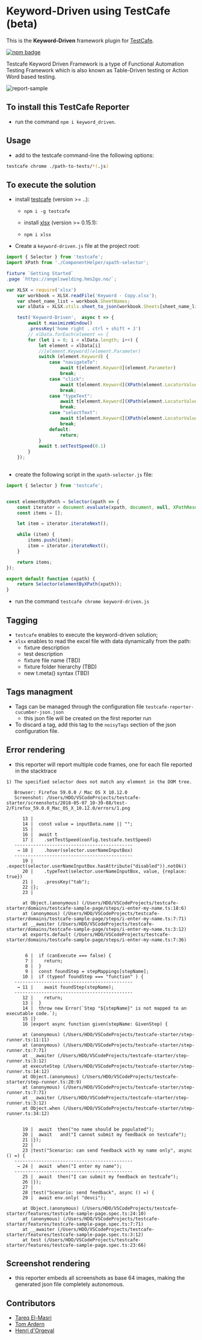 # Keyword-Driven using TestCafe (beta)

This is the **Keyword-Driven** framework plugin for [TestCafe](http://devexpress.github.io/testcafe).

[![npm badge](https://miro.medium.com/max/1838/1*VjWsyasduivy_Hkr2LRq2A.png)]()

Testcafe Keyword Driven Framework is a type of Functional Automation Testing Framework which is also known as Table-Driven testing or Action Word based testing.

![report-sample](https://larion.com/wp-content/uploads/2017/04/Keyword-Driven-Framework-Testing.jpg)

## To install this TestCafe Reporter

- run the command `npm i keyword_driven`.

## Usage

- add to the testcafe command-line the following options:

```sh
testcafe chrome ./path-to-tests/*(.js)
```

## To execute the solution

- install [testcafe](https://devexpress.github.io/testcafe/documentation/getting-started/) (version >= ..):

  - `npm i -g testcafe`
  
  - install [xlsx](https://www.npmjs.com/package/xlsx) (version >= 0.15.1):

  - `npm i xlsx`

- Create a `keyword-driven.js` file at the project root:

```javascript
import { Selector } from 'testcafe';
import XPath from './ComponentHelper/xpath-selector';

fixture `Getting Started`
.page `https://angelswelding.hms2go.no/`;

var XLSX = require('xlsx')
    var workbook = XLSX.readFile('Keyword - Copy.xlsx');
    var sheet_name_list = workbook.SheetNames;
    var xlData = XLSX.utils.sheet_to_json(workbook.Sheets[sheet_name_list[0,1,2,3,4,5,6]]);

    test('Keyword-Driven',  async t => {
        await t.maximizeWindow()
        .pressKey('home right . ctrl + shift + J')
        // xlData.forEach(element => {
        for (let i = 0; i < xlData.length; i++) {
            let element = xlData[i]
            //[element.Keyword](element.Parameter)
            switch (element.Keyword) {
                case "navigateTo":
                    await t[element.Keyword](element.Parameter)
                    break;
                case "click":
                    await t[element.Keyword](XPath(element.LocatorValue))
                    break;
                case "typeText":
                    await t[element.Keyword](XPath(element.LocatorValue), element.Parameter)
                    break;
                case "selectText":
                    await t[element.Keyword](XPath(element.LocatorValue), element.Parameter)
                    break;
                default:
                    return;
            }
            await t.setTestSpeed(0.1)
        }
    });
    


```

- create the following script in the `xpath-selector.js` file:

```javascript
import { Selector } from 'testcafe';


const elementByXPath = Selector(xpath => {
    const iterator = document.evaluate(xpath, document, null, XPathResult.UNORDERED_NODE_ITERATOR_TYPE, null )
    const items = [];

    let item = iterator.iterateNext();

    while (item) {
        items.push(item);
        item = iterator.iterateNext();
    }

    return items;
});

export default function (xpath) {
    return Selector(elementByXPath(xpath));
}

```

- run the command `testcafe chrome keyword-driven.js`

## Tagging

- `testcafe` enables to execute the keyword-driven solution;
- `xlsx` enables to read the excel file with data dynamically from the path:
  - fixture description
  - test description
  - fixture file name (TBD)
  - fixture folder hierarchy (TBD)
  - new t.meta() syntax (TBD)

## Tags managment

- Tags can be managed through the configuration file `testcafe-reporter-cucumber-json.json`
  - this json file will be created on the first reporter run
- To discard a tag, add this tag to the `noisyTags` section of the json configuration file.

## Error rendering

- this reporter will report multiple code frames, one for each file reported in the stacktrace

```text
1) The specified selector does not match any element in the DOM tree.

   Browser: Firefox 59.0.0 / Mac OS X 10.12.0
   Screenshot: /Users/HDO/VSCodeProjects/testcafe-starter/screenshots/2018-05-07_10-39-08/test-2/Firefox_59.0.0_Mac_OS_X_10.12.0/errors/1.png

      13 |
      14 |  const value = inputData.name || "";
      15 |
      16 |  await t
      17 |    .setTestSpeed(config.testcafe.testSpeed)
   --------------------------------------------
    → 18 |    .hover(selector.userNameInputBox)
   --------------------------------------------
      19 |    .expect(selector.userNameInputBox.hasAttribute("disabled")).notOk()
      20 |    .typeText(selector.userNameInputBox, value, {replace: true})
      21 |    .pressKey("tab");
      22 |};
      23 |

      at Object.(anonymous) (/Users/HDO/VSCodeProjects/testcafe-starter/domains/testcafe-sample-page/steps/i-enter-my-name.ts:18:6)
      at (anonymous) (/Users/HDO/VSCodeProjects/testcafe-starter/domains/testcafe-sample-page/steps/i-enter-my-name.ts:7:71)
      at __awaiter (/Users/HDO/VSCodeProjects/testcafe-starter/domains/testcafe-sample-page/steps/i-enter-my-name.ts:3:12)
      at exports.default (/Users/HDO/VSCodeProjects/testcafe-starter/domains/testcafe-sample-page/steps/i-enter-my-name.ts:7:36)


       6 |  if (canExecute === false) {
       7 |    return;
       8 |  }
       9 |  const foundStep = stepMappings[stepName];
      10 |  if (typeof foundStep === "function" ) {
   --------------------------------------------
    → 11 |    await foundStep(stepName);
   --------------------------------------------
      12 |    return;
      13 |  }
      14 |  throw new Error(`Step "${stepName}" is not mapped to an executable code.`);
      15 |}
      16 |export async function given(stepName: GivenStep) {

      at (anonymous) (/Users/HDO/VSCodeProjects/testcafe-starter/step-runner.ts:11:11)
      at (anonymous) (/Users/HDO/VSCodeProjects/testcafe-starter/step-runner.ts:7:71)
      at __awaiter (/Users/HDO/VSCodeProjects/testcafe-starter/step-runner.ts:3:12)
      at executeStep (/Users/HDO/VSCodeProjects/testcafe-starter/step-runner.ts:14:12)
      at Object.(anonymous) (/Users/HDO/VSCodeProjects/testcafe-starter/step-runner.ts:20:9)
      at (anonymous) (/Users/HDO/VSCodeProjects/testcafe-starter/step-runner.ts:7:71)
      at __awaiter (/Users/HDO/VSCodeProjects/testcafe-starter/step-runner.ts:3:12)
      at Object.when (/Users/HDO/VSCodeProjects/testcafe-starter/step-runner.ts:34:12)


      19 |  await  then("no name should be populated");
      20 |  await   and("I cannot submit my feedback on testcafe");
      21 |});
      22 |
      23 |test("Scenario: can send feedback with my name only", async () =) {
   --------------------------------------------
    → 24 |  await  when("I enter my name");
   --------------------------------------------
      25 |  await  then("I can submit my feedback on testcafe");
      26 |});
      27 |
      28 |test("Scenario: send feedback", async () =) {
      29 |  await env.only( "devci");

      at Object.(anonymous) (/Users/HDO/VSCodeProjects/testcafe-starter/features/testcafe-sample-page.spec.ts:24:10)
      at (anonymous) (/Users/HDO/VSCodeProjects/testcafe-starter/features/testcafe-sample-page.spec.ts:7:71)
      at __awaiter (/Users/HDO/VSCodeProjects/testcafe-starter/features/testcafe-sample-page.spec.ts:3:12)
      at test (/Users/HDO/VSCodeProjects/testcafe-starter/features/testcafe-sample-page.spec.ts:23:66)

```

## Screenshot rendering

- this reporter embeds all screenshots as base 64 images, making the generated json file completely autonomous.

## Contributors

- [Tareq El-Masri](https://github.com/TareqElMasri)
- [Tom Ardern](https://github.com/tomardern)
- [Henri d'Orgeval](https://github.com/hdorgeval)

